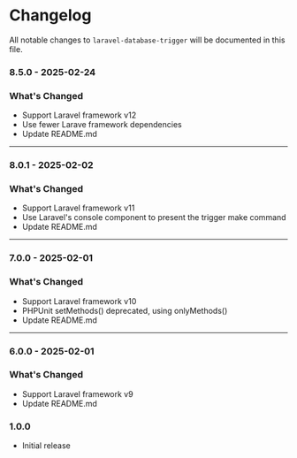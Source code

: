 # Changelog

All notable changes to `laravel-database-trigger` will be documented in this file.

### 8.5.0 - 2025-02-24

### What's Changed

* Support Laravel framework v12
* Use fewer Larave framework dependencies
* Update README.md

---

### 8.0.1 - 2025-02-02

### What's Changed

* Support Laravel framework v11
* Use Laravel's console component to present the trigger make command
* Update README.md

---

### 7.0.0 - 2025-02-01

### What's Changed

* Support Laravel framework v10
* PHPUnit setMethods() deprecated, using onlyMethods()
* Update README.md

---

### 6.0.0 - 2025-02-01

### What's Changed

* Support Laravel framework v9
* Update README.md


### 1.0.0
- Initial release
